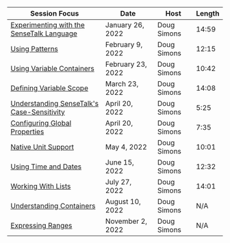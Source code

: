 Session Focus | Date | Host | Length
---- | ---- | ---- | ----
[Experimenting with the SenseTalk Language](/220126-experimentation/) | January 26, 2022 | Doug Simons | 14:59
[Using Patterns](/220209-patterns/) | February 9, 2022 | Doug Simons | 12:15
[Using Variable Containers](/220223-variables/) | February 23, 2022 | Doug Simons | 10:42
[Defining Variable Scope](/220323-variable_scopes/) | March 23, 2022 | Doug Simons | 14:08
[Understanding SenseTalk's Case-Sensitivity](/220420-case_sensitivity/) | April 20, 2022 | Doug Simons | 5:25
[Configuring Global Properties](/220420-global_properties/) | April 20, 2022 | Doug Simons | 7:35
[Native Unit Support](/220504-units/) | May 4, 2022 | Doug Simons | 10:01
[Using Time and Dates](/220615-dates/) | June 15, 2022 | Doug Simons | 12:32
[Working With Lists](/220727-lists/) | July 27, 2022 | Doug Simons | 14:01
[Understanding Containers](/220810-containers/) | August 10, 2022 | Doug Simons | N/A
[Expressing Ranges](/221102-ranges/) | November 2, 2022 | Doug Simons | N/A